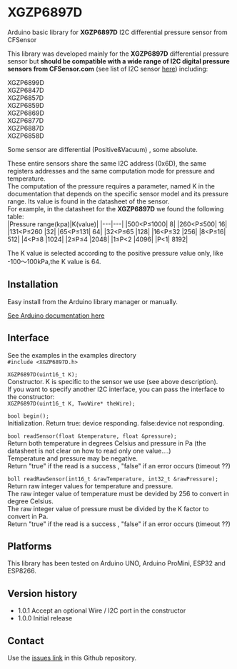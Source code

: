 # XGZP6897D
Arduino basic library for **XGZP6897D** I2C differential pressure sensor from CFSensor  

This library was developed mainly for the **XGZP6897D** differential pressure sensor but **should be compatible with a wide range of I2C digital pressure sensors from CFSensor.com** (see list of I2C sensor [here](https://cfsensor.com/product-category/i2c-sensor/)) including:  
  
XGZP6899D  
XGZP6847D   
XGZP6857D  
XGZP6859D  
XGZP6869D  
XGZP6877D  
XGZP6887D  
XGZP6858D  

Some sensor are differential (Positive&Vacuum) , some absolute.

These entire sensors share the same I2C address (0x6D), the same registers addresses and the same computation mode for pressure and temperature.  
The computation of the pressure requires a parameter, named K in the documentation that depends on the specific sensor model and its pressure range. Its value is found in the datasheet of the sensor.  
For example, in the datasheet for the **XGZP6897D** we found the following table:  
|Pressure range(kpa)|K(value)|
|---|---|
|500<P≤1000| 8|
|260<P≤500| 16|
|131<P≤260 |32|
|65<P≤131| 64|
|32<P≤65 |128|
|16<P≤32 |256|
|8<P≤16| 512|
|4<P≤8 |1024|
|2≤P≤4 |2048|
|1≤P<2 |4096|
|P<1| 8192|  

The K value is selected according to the positive pressure value only, like -100～100kPa,the K value is 64.

## Installation
Easy install from the Arduino library manager or manually.

[See Arduino documentation here](https://docs.arduino.cc/software/ide-v1/tutorials/installing-libraries)

## Interface
See the examples in the examples directory  
`#include <XGZP6897D.h>` 

`XGZP6897D(uint16_t K);`  
Constructor. K is specific to the sensor we use (see above description).  
If you want to specify another I2C interface, you can pass the interface to the constructor:   
`XGZP6897D(uint16_t K, TwoWire* theWire);` 

`bool begin();`  
Initialization. Return true: device responding.  false:device not responding.  

`bool readSensor(float &temperature, float &pressure);`   
Return both temperature in degrees Celsius and pressure in Pa (the datasheet is not clear on how to read only one value….)  
Temperature and pressure may be negative.   
Return "true" if the read is a success , "false" if an error occurs (timeout ??)

`boll readRawSensor(int16_t &rawTemperature, int32_t &rawPressure);`   
 Return raw integer values for temperature and pressure.   
 The raw integer value of temperature must be devided by 256 to convert in degree Celsius.   
 The raw integer value of pressure must be divided by the K factor to convert in Pa.   
 Return "true" if the read is a success , "false" if an error occurs (timeout ??)


## Platforms
This library has been tested on Arduino UNO, Arduino ProMini, ESP32 and ESP8266.

## Version history
- 1.0.1 Accept an optional Wire / I2C port in the constructor
- 1.0.0	Initial release

## Contact
Use the [issues link](XGZP6897D/issues) in this Github repository.

